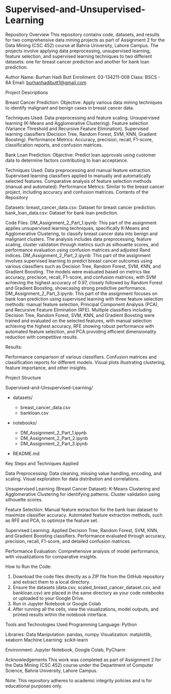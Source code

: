 # Supervised-and-Unsupervised-Learning
Repository Overview
This repository contains code, datasets, and results for two comprehensive data mining projects as part of Assignment 2 for the Data Mining (CSC 452) course at Bahria University, Lahore Campus. The projects involve applying data preprocessing, unsupervised learning, feature selection, and supervised learning techniques to two different datasets: one for breast cancer prediction and another for bank loan prediction.

Author
Name: Burhan Hadi Butt
Enrollment: 03-134211-008
Class: BSCS - 8A
Email: burhanhadibutt1@gmail.com

Project Descriptions

Breast Cancer Prediction:
Objective: Apply various data mining techniques to identify malignant and benign cases in breast cancer data.

Techniques Used:
Data preprocessing and feature scaling.
Unsupervised learning (K-Means and Agglomerative Clustering).
Feature selection (Variance Threshold and Recursive Feature Elimination).
Supervised learning classifiers (Decision Tree, Random Forest, SVM, KNN, Gradient Boosting).
Performance Metrics: Accuracy, precision, recall, F1-score, classification reports, and confusion matrices.

Bank Loan Prediction:
Objective: Predict loan approvals using customer data to determine factors contributing to loan acceptance.

Techniques Used:
Data preprocessing and manual feature extraction.
Supervised learning classifiers applied to manually and automatically selected features.
Comparative analysis of feature selection methods (manual and automated).
Performance Metrics: Similar to the breast cancer project, including accuracy and confusion matrices.
Contents of the Repository

Datasets:
breast_cancer_data.csv: Dataset for breast cancer prediction.
bank_loan_data.csv: Dataset for bank loan prediction.

Code Files:
DM_Assignment_2_Part_1.ipynb: This part of the assignment applies unsupervised learning techniques, specifically K-Means and Agglomerative Clustering, to classify breast cancer data into benign and malignant clusters. The analysis includes data preprocessing, feature scaling, cluster validation through metrics such as silhouette scores, and performance evaluation using confusion matrices and adjusted Rand indices.
DM_Assignment_2_Part_2.ipynb: This part of the assignment involves supervised learning to predict breast cancer outcomes using various classifiers such as Decision Tree, Random Forest, SVM, KNN, and Gradient Boosting. The models were evaluated based on metrics like accuracy, precision, recall, F1-score, and confusion matrices, with SVM achieving the highest accuracy of 0.97, closely followed by Random Forest and Gradient Boosting, showcasing strong predictive performance.
DM_Assignment_2_Part_3.ipynb: This part of the assignment focuses on bank loan prediction using supervised learning with three feature selection methods: manual feature selection, Principal Component Analysis (PCA), and Recursive Feature Elimination (RFE). Multiple classifiers including Decision Tree, Random Forest, SVM, KNN, and Gradient Boosting were trained and evaluated on the selected features, with manual selection achieving the highest accuracy, RFE showing robust performance with automated feature selection, and PCA providing efficient dimensionality reduction with competitive results.

Results:

Performance comparison of various classifiers.
Confusion matrices and classification reports for different models.
Visual plots illustrating clustering, feature importance, and other insights.

Project Structure

Supervised-and-Unsupervised-Learning/

   - datasets/
        - breast_cancer_data.csv
        - bankloan.csv
 
   - notebooks/
        - DM_Assignment_2_Part_1.ipynb
        - DM_Assignment_2_Part_2.ipynb
        - DM_Assignment_2_Part_3.ipynb

   - README.md

Key Steps and Techniques Applied

Data Preprocessing:
Data cleaning, missing value handling, encoding, and scaling.
Visual exploration for data distribution and correlations.

Unsupervised Learning (Breast Cancer Dataset):
K-Means Clustering and Agglomerative Clustering for identifying patterns.
Cluster validation using silhouette scores.

Feature Selection:
Manual feature extraction for the bank loan dataset to maximize classifier accuracy.
Automated feature extraction methods, such as RFE and PCA, to optimize the feature set.

Supervised Learning:
Applied Decision Tree, Random Forest, SVM, KNN, and Gradient Boosting classifiers.
Performance evaluated through accuracy, precision, recall, F1-score, and detailed confusion matrices.

Performance Evaluation:
Comprehensive analysis of model performance, with visualizations for comparative insights.

How to Run the Code:
1) Download the code files directly as a ZIP file from the GitHub repository and extract them to a local directory.
2) Ensure the datasets (data.csv, scaled_breast_cancer_dataset.csv, and bankloan.csv) are placed in the same directory as your code notebooks or uploaded to your Google Drive.
3) Run in Jupyter Notebook or Google Colab
4) After running all the cells, view the visualizations, model outputs, and printed results within the notebook interface.

Tools and Technologies Used
Programming Language: Python

Libraries:
Data Manipulation: pandas, numpy
Visualization: matplotlib, seaborn
Machine Learning: scikit-learn

Environment: Jupyter Notebook, Google Colab, PyCharm

Acknowledgements
This work was completed as part of Assignment 2 for the Data Mining (CSC 452) course under the Department of Computer Science, Bahria University, Lahore Campus.

Note: This repository adheres to academic integrity policies and is for educational purposes only.
